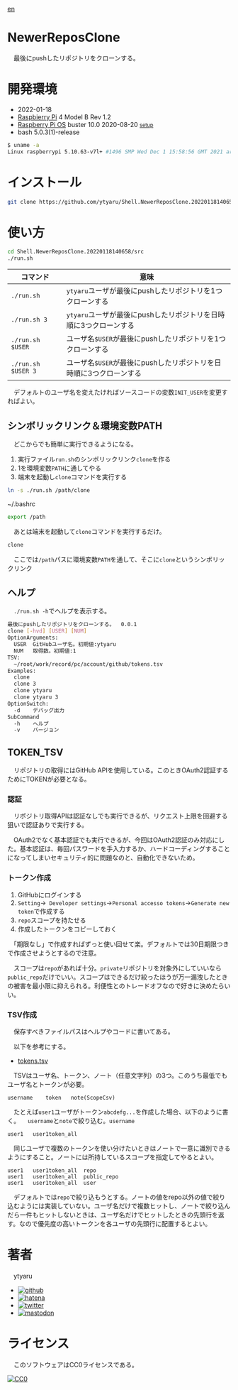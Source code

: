 [en](./README.md)

# NewerReposClone

　最後にpushしたリポジトリをクローンする。

# 開発環境

* <time datetime="2022-01-18T14:06:41+0900">2022-01-18</time>
* [Raspbierry Pi](https://ja.wikipedia.org/wiki/Raspberry_Pi) 4 Model B Rev 1.2
* [Raspberry Pi OS](https://ja.wikipedia.org/wiki/Raspbian) buster 10.0 2020-08-20 <small>[setup](http://ytyaru.hatenablog.com/entry/2020/10/06/111111)</small>
* bash 5.0.3(1)-release

```sh
$ uname -a
Linux raspberrypi 5.10.63-v7l+ #1496 SMP Wed Dec 1 15:58:56 GMT 2021 armv7l GNU/Linux
```

# インストール

```sh
git clone https://github.com/ytyaru/Shell.NewerReposClone.20220118140658
```

# 使い方

```sh
cd Shell.NewerReposClone.20220118140658/src
./run.sh
```

コマンド|意味
--------|----
`./run.sh`|`ytyaru`ユーザが最後にpushしたリポジトリを1つクローンする
`./run.sh 3`|`ytyaru`ユーザが最後にpushしたリポジトリを日時順に3つクローンする
`./run.sh $USER`|ユーザ名`$USER`が最後にpushしたリポジトリを1つクローンする
`./run.sh $USER 3`|ユーザ名`$USER`が最後にpushしたリポジトリを日時順に3つクローンする

　デフォルトのユーザ名を変えたければソースコードの変数`INIT_USER`を変更すればよい。

## シンボリックリンク＆環境変数PATH

　どこからでも簡単に実行できるようになる。

1. 実行ファイル`run.sh`のシンボリックリンク`clone`を作る
1. 1を環境変数`PATH`に通してやる
1. 端末を起動し`clone`コマンドを実行する

```sh
ln -s ./run.sh /path/clone
```

~/.bashrc
```sh
export /path
```

　あとは端末を起動して`clone`コマンドを実行するだけ。

```sh
clone
```

　ここでは`/path`パスに環境変数`PATH`を通して、そこに`clone`というシンボリックリンク

## ヘルプ

　`./run.sh -h`でヘルプを表示する。

```sh
最後にpushしたリポジトリをクローンする。	0.0.1
clone [-hvd] [USER] [NUM]
OptionArguments:
  USER  GitHubユーザ名。初期値:ytyaru
  NUM   取得数。初期値:1
TSV:
  ~/root/work/record/pc/account/github/tokens.tsv
Examples:
  clone
  clone 3
  clone ytyaru
  clone ytyaru 3
OptionSwitch:
  -d    デバッグ出力
SubCommand
  -h    ヘルプ
  -v    バージョン
```

## TOKEN_TSV

　リポジトリの取得にはGitHub APIを使用している。このときOAuth2認証するためにTOKENが必要となる。

### 認証

　リポジトリ取得APIは認証なしでも実行できるが、リクエスト上限を回避する狙いで認証ありで実行する。

　OAuth2でなく基本認証でも実行できるが、今回はOAuth2認証のみ対応にした。基本認証は、毎回パスワードを手入力するか、ハードコーディングすることになってしまいセキュリティ的に問題なのと、自動化できないため。

### トークン作成

1. GitHubにログインする
1. `Setting`→` Developer settings`→`Personal accesso tokens`→`Generate new token`で作成する
1. `repo`スコープを持たせる
1. 作成したトークンをコピーしておく

　「期限なし」で作成すればずっと使い回せて楽。デフォルトでは30日期限つきで作成させようとするので注意。

　スコープは`repo`があれば十分。`private`リポジトリを対象外にしていいなら`public_repo`だけでいい。スコープはできるだけ絞ったほうが万一漏洩したときの被害を最小限に抑えられる。利便性とのトレードオフなので好きに決めたらいい。

### TSV作成

　保存すべきファイルパスはヘルプやコードに書いてある。

　以下を参考にする。

* [tokens.tsv](src/tokens.tsv)

　TSVはユーザ名、トークン、ノート（任意文字列）の3つ。このうち最低でもユーザ名とトークンが必要。

```tsv
username	token	note(ScopeCsv)
```

　たとえば`user1`ユーザがトークン`abcdefg...`を作成した場合、以下のように書く。
　`username`と`note`で絞り込む。`username`

```tsv
user1	user1token_all	
```

　同じユーザで複数のトークンを使い分けたいときはノートで一意に識別できるようにすること。ノートには所持しているスコープを指定してやるとよい。

```tsv
user1	user1token_all	repo
user1	user1token_all	public_repo
user1	user1token_all	user
```

　デフォルトでは`repo`で絞り込もうとする。ノートの値をrepo以外の値で絞り込むようには実装していない。ユーザ名だけで複数ヒットし、ノートで絞り込んだら一件もヒットしないときは、ユーザ名だけでヒットしたときの先頭行を返す。なので優先度の高いトークンを各ユーザの先頭行に配置するとよい。

# 著者

　ytyaru

* [![github](http://www.google.com/s2/favicons?domain=github.com)](https://github.com/ytyaru "github")
* [![hatena](http://www.google.com/s2/favicons?domain=www.hatena.ne.jp)](http://ytyaru.hatenablog.com/ytyaru "hatena")
* [![twitter](http://www.google.com/s2/favicons?domain=twitter.com)](https://twitter.com/ytyaru1)
* [![mastodon](http://www.google.com/s2/favicons?domain=mstdn.jp)](https://mstdn.jp/web/accounts/233143 "mastdon")

# ライセンス

　このソフトウェアはCC0ライセンスである。

[![CC0](http://i.creativecommons.org/p/zero/1.0/88x31.png "CC0")](http://creativecommons.org/publicdomain/zero/1.0/deed.ja)

